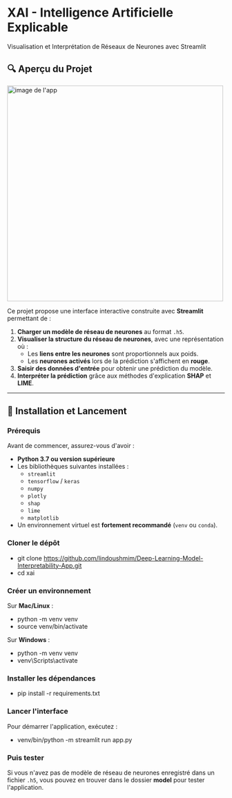 

# XAI - Intelligence Artificielle Explicable

Visualisation et Interprétation de Réseaux de Neurones avec Streamlit

## 🔍 Aperçu du Projet

<img src="data/app" alt="image de l'app" width="500" height="500">


Ce projet propose une interface interactive construite avec **Streamlit** permettant de :

1. **Charger un modèle de réseau de neurones** au format `.h5`.
2. **Visualiser la structure du réseau de neurones**, avec une représentation où :
   - Les **liens entre les neurones** sont proportionnels aux poids.
   - Les **neurones activés** lors de la prédiction s'affichent en **rouge**.
3. **Saisir des données d'entrée** pour obtenir une prédiction du modèle.
4. **Interpréter la prédiction** grâce aux méthodes d'explication **SHAP** et **LIME**.

---

## 🔄 Installation et Lancement

### Prérequis

Avant de commencer, assurez-vous d'avoir :

- **Python 3.7 ou version supérieure**
- Les bibliothèques suivantes installées :
  - `streamlit`
  - `tensorflow` / `keras`
  - `numpy`
  - `plotly`
  - `shap`
  - `lime`
  - `matplotlib`
- Un environnement virtuel est **fortement recommandé** (`venv` ou `conda`).


### Cloner le dépôt

- git clone https://github.com/lindoushmim/Deep-Learning-Model-Interpretability-App.git
- cd xai

### Créer un environnement

Sur **Mac/Linux** :  
- python -m venv venv  
- source venv/bin/activate  

Sur **Windows** :  
- python -m venv venv  
- venv\Scripts\activate  

### Installer les dépendances

- pip install -r requirements.txt  

### Lancer l'interface 

Pour démarrer l'application, exécutez :  
- venv/bin/python -m streamlit run app.py  

### Puis tester

Si vous n'avez pas de modèle de réseau de neurones enregistré dans un fichier `.h5`, vous pouvez en trouver dans le dossier **model** pour tester l'application.
